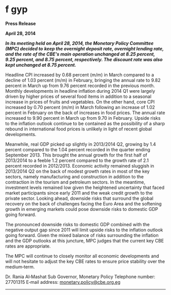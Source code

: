 # f gyp

**Press Release**

**April 28, 2014**

**_In its meeting held on April 28, 2014, the Monetary Policy Committee (MPC) decided to_**
**_keep the overnight deposit rate, overnight lending rate, and the rate of the CBE's main_**
**_operation unchanged at 8.25 percent, 9.25 percent, and 8.75 percent, respectively. The_**
**_discount rate was also kept unchanged at 8.75 percent._**

Headline CPI increased by 0.68 percent (m/m) in March compared to a decline of 1.03
percent (m/m) in February, bringing the annual rate to 9.82 percent in March up from
9.76 percent recorded in the previous month. Monthly developments in headline inflation
during 2014 Q1 were largely driven by higher prices of several food items in addition to a
seasonal increase in prices of fruits and vegetables. On the other hand, core CPI increased
by 0.70 percent (m/m) in March following an increase of 1.02 percent in February on the
back of increases in food prices. The annual rate increased to 9.90 percent in March up
from 9.70 in February. Upside risks to the inflation outlook continue to be contained as
the possibility of a sharp rebound in international food prices is unlikely in light of recent
global developments.

Meanwhile, real GDP picked up slightly in 2013/2014 Q2, growing by 1.4 percent
compared to the 1.04 percent recorded in the quarter ending September 2013. This
brought the annual growth for the first half of 2013/2014 to a feeble 1.2 percent
compared to the growth rate of 2.1 percent recorded in 2012/2013. Economic activity
remained sluggish in 2013/2014 Q2 on the back of modest growth rates in most of the key
sectors, namely manufacturing and construction in addition to the contraction in the
tourism and petroleum sectors. In the meantime, investment levels remained low given
the heightened uncertainty that faced market participants since early 2011 and the weak
credit growth to the private sector. Looking ahead, downside risks that surround the
global recovery on the back of challenges facing the Euro Area and the softening growth in
emerging markets could pose downside risks to domestic GDP going forward.

The pronounced downside risks to domestic GDP combined with the negative output gap
since 2011 will limit upside risks to the inflation outlook going forward. Given the mixed
balance of risks surrounding the inflation and the GDP outlooks at this juncture, MPC
judges that the current key CBE rates are appropriate.

The MPC will continue to closely monitor all economic developments and will not hesitate
to adjust the key CBE rates to ensure price stability over the medium‐term.

Dr. Rania Al‐Mashat
Sub Governor, Monetary Policy
Telephone number: 27701315
E‐mail address: monetary.policy@cbe.org.eg


-----

